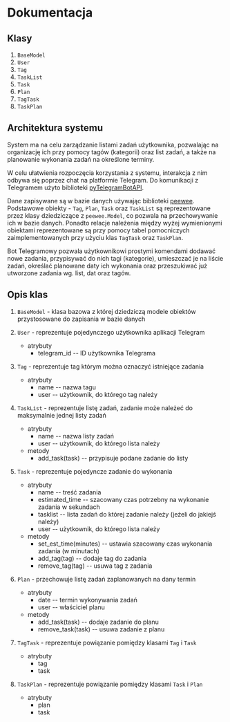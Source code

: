 # Dokumentacja

## Klasy
1. `BaseModel`
2. `User` 
3. `Tag` 
4. `TaskList` 
5. `Task` 
6. `Plan`
7. `TagTask` 
8. `TaskPlan`

## Architektura systemu
System ma na celu zarządzanie listami zadań użytkownika, pozwalając na organizację ich przy pomocy tagów (kategorii) oraz list zadań, a także na planowanie wykonania zadań na określone terminy.

W celu ułatwienia rozpoczęcia korzystania z systemu, interakcja z nim odbywa się poprzez chat na platformie Telegram. Do komunikacji z Telegramem użyto biblioteki [pyTelegramBotAPI](https://github.com/eternnoir/pyTelegramBotAPI).

Dane zapisywane są w bazie danych używając biblioteki [peewee](http://docs.peewee-orm.com/en/latest/). Podstawowe obiekty - `Tag`, `Plan`, `Task` oraz `TaskList` są reprezentowane przez klasy dziedziczące z `peewee.Model`, co pozwala na przechowywanie ich w bazie danych. Ponadto relacje należenia między wyżej wymienionymi obiektami reprezentowane są przy pomocy tabel pomocniczych zaimplementowanych przy użyciu klas `TagTask` oraz `TaskPlan`.

Bot Telegramowy pozwala użytkownikowi prostymi komendami dodawać nowe zadania, przypisywać do nich tagi (kategorie), umieszczać je na liście zadań, określać planowane daty ich wykonania oraz przeszukiwać już utworzone zadania wg. list, dat oraz tagów.

## Opis klas
1. `BaseModel` - klasa bazowa z której dziedziczą modele obiektów przystosowane do zapisania w bazie danych
2. `User` - reprezentuje pojedynczego użytkownika aplikacji Telegram
    - atrybuty
        - telegram_id -- ID użytkownika Telegrama
3. `Tag` - reprezentuje tag którym można oznaczyć istniejące zadania
    - atrybuty
        - name -- nazwa tagu
        - user -- użytkownik, do którego tag należy
4. `TaskList` - reprezentuje listę zadań, zadanie może należeć do maksymalnie jednej listy zadań
    - atrybuty
        - name -- nazwa listy zadań
        - user -- użytkownik, do którego lista należy
    - metody 
        - add_task(task) -- przypisuje podane zadanie do listy

5. `Task` - reprezentuje pojedyncze zadanie do wykonania
    - atrybuty
        - name -- treść zadania
        - estimated_time -- szacowany czas potrzebny na wykonanie zadania w sekundach
        - tasklist -- lista zadań do której zadanie należy (jeżeli do jakiejś należy)
        - user -- użytkownik, do którego lista należy
    - metody
        - set_est_time(minutes) -- ustawia szacowany czas wykonania zadania (w minutach)
        - add_tag(tag) -- dodaje tag do zadania
        - remove_tag(tag) -- usuwa tag z zadania
6. `Plan` - przechowuje listę zadań zaplanowanych na dany termin
    - atrybuty
        - date -- termin wykonywania zadań
        - user -- właściciel planu
    - metody
        - add_task(task) -- dodaje zadanie do planu
        - remove_task(task) -- usuwa zadanie z planu
7. `TagTask` - reprezentuje powiązanie pomiędzy klasami `Tag` i `Task`
    - atrybuty
        - tag
        - task
8. `TaskPlan` - reprezentuje powiązanie pomiędzy klasami `Task` i `Plan`
    - atrybuty
        - plan
        - task